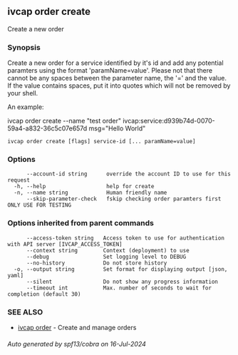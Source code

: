 ## ivcap order create

Create a new order

### Synopsis

Create a new order for a service identified by it's id and add any
potential paramters using the format 'paramName=value'. Please not that there
cannot be any spaces between the parameter name, the '=' and the value. If the value
contains spaces, put it into quotes which will not be removed by your shell.

An example:

  ivcap order create --name "test order" ivcap:service:d939b74d-0070-59a4-a832-36c5c07e657d msg="Hello World"



```
ivcap order create [flags] service-id [... paramName=value]
```

### Options

```
      --account-id string      override the account ID to use for this request
  -h, --help                   help for create
  -n, --name string            Human friendly name
      --skip-parameter-check   fskip checking order paramters first ONLY USE FOR TESTING
```

### Options inherited from parent commands

```
      --access-token string   Access token to use for authentication with API server [IVCAP_ACCESS_TOKEN]
      --context string        Context (deployment) to use
      --debug                 Set logging level to DEBUG
      --no-history            Do not store history
  -o, --output string         Set format for displaying output [json, yaml]
      --silent                Do not show any progress information
      --timeout int           Max. number of seconds to wait for completion (default 30)
```

### SEE ALSO

* [ivcap order](ivcap_order.md)	 - Create and manage orders 

###### Auto generated by spf13/cobra on 16-Jul-2024
